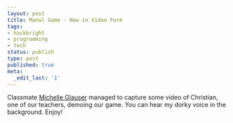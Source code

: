 ```yaml
---
layout: post
title: Manul Game - Now in Video Form
tags:
- hackbright
- programming
- tech
status: publish
type: post
published: true
meta:
  _edit_last: '1'
---
```

Classmate [Michelle Glauser](http://michelleglauser.blogspot.com/) managed to capture some video of Christian, one of our teachers, demoing our game. You can hear my dorky voice in the background. Enjoy!
